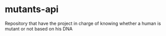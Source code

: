 # mutants-api
Repository that have the project in charge of knowing whether a human is mutant or not based on his DNA
